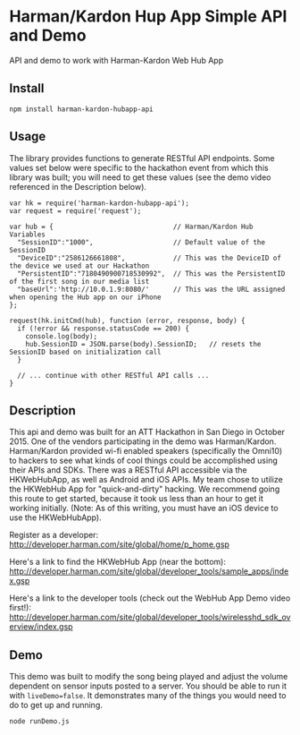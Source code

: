 # Harman/Kardon Hup App Simple API and Demo
API and demo to work with Harman-Kardon Web Hub App

## Install
```
npm install harman-kardon-hubapp-api
```

## Usage
The library provides functions to generate RESTful API endpoints. Some values set below were specific to the 
hackathon event from which this library was built; you will need to get these values (see the demo video referenced 
in the Description below).
```
var hk = require('harman-kardon-hubapp-api');
var request = require('request');

var hub = {                              // Harman/Kardon Hub Variables
  "SessionID":"1000",                    // Default value of the SessionID
  "DeviceID":"2586126661808",            // This was the DeviceID of the device we used at our Hackathon
  "PersistentID":"7180490900718530992",  // This was the PersistentID of the first song in our media list 
  "baseUrl":'http://10.0.1.9:8080/'      // This was the URL assigned when opening the Hub app on our iPhone
};

request(hk.initCmd(hub), function (error, response, body) {
  if (!error && response.statusCode == 200) {
    console.log(body);
    hub.SessionID = JSON.parse(body).SessionID;   // resets the SessionID based on initialization call
  }
  
  // ... continue with other RESTful API calls ...
}
```

## Description
This api and demo was built for an ATT Hackathon in San Diego in October 2015. One of the vendors
participating in the demo was Harman/Kardon. Harman/Kardon provided wi-fi enabled speakers (specifically
the Omni10) to hackers to see what kinds of cool things could be accomplished using their APIs and SDKs. 
There was a RESTful API accessible via the HKWebHubApp, as well as Android and iOS APIs.  My team chose to
utilize the HKWebHub App for "quick-and-dirty" hacking.  We recommend going this route to get started, because
it took us less than an hour to get it working initially.  (Note: As of this writing, you must have an iOS device to use the 
HKWebHubApp).

Register as a developer:
http://developer.harman.com/site/global/home/p_home.gsp

Here's a link to find the HKWebHub App (near the bottom):
http://developer.harman.com/site/global/developer_tools/sample_apps/index.gsp

Here's a link to the developer tools (check out the WebHub App Demo video first!):
http://developer.harman.com/site/global/developer_tools/wirelesshd_sdk_overview/index.gsp

## Demo
This demo was built to modify the song being played and adjust the volume dependent on sensor inputs posted to a 
server.  You should be able to run it with `liveDemo=false`.  It demonstrates many of the things you would need to do
to get up and running.
```
node runDemo.js
```